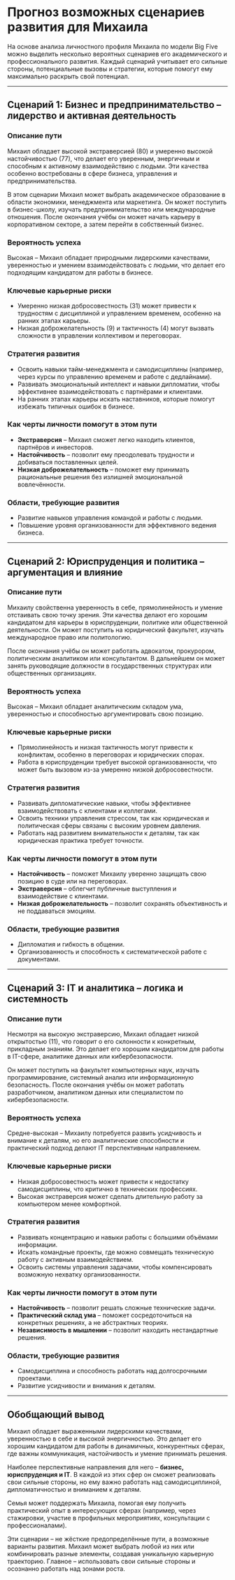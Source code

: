 # **Прогноз возможных сценариев развития для Михаила**  

На основе анализа личностного профиля Михаила по модели Big Five можно выделить несколько вероятных сценариев его академического и профессионального развития. Каждый сценарий учитывает его сильные стороны, потенциальные вызовы и стратегии, которые помогут ему максимально раскрыть свой потенциал.  

---

## **Сценарий 1: Бизнес и предпринимательство – лидерство и активная деятельность**  

### **Описание пути**  
Михаил обладает высокой экстраверсией (80) и умеренно высокой настойчивостью (77), что делает его уверенным, энергичным и способным к активному взаимодействию с людьми. Эти качества особенно востребованы в сфере бизнеса, управления и предпринимательства.  

В этом сценарии Михаил может выбрать академическое образование в области экономики, менеджмента или маркетинга. Он может поступить в бизнес-школу, изучать предпринимательство или международные отношения. После окончания учёбы он может начать карьеру в корпоративном секторе, а затем перейти в собственный бизнес.  

### **Вероятность успеха**  
Высокая – Михаил обладает природными лидерскими качествами, уверенностью и умением взаимодействовать с людьми, что делает его подходящим кандидатом для работы в бизнесе.  

### **Ключевые карьерные риски**  
- Умеренно низкая добросовестность (31) может привести к трудностям с дисциплиной и управлением временем, особенно на ранних этапах карьеры.  
- Низкая доброжелательность (9) и тактичность (4) могут вызвать сложности в управлении коллективом и переговорах.  

### **Стратегия развития**  
- Освоить навыки тайм-менеджмента и самодисциплины (например, через курсы по управлению временем и работе с дедлайнами).  
- Развивать эмоциональный интеллект и навыки дипломатии, чтобы эффективнее взаимодействовать с партнёрами и клиентами.  
- На ранних этапах карьеры искать наставников, которые помогут избежать типичных ошибок в бизнесе.  

### **Как черты личности помогут в этом пути**  
- **Экстраверсия** – Михаил сможет легко находить клиентов, партнёров и инвесторов.  
- **Настойчивость** – позволит ему преодолевать трудности и добиваться поставленных целей.  
- **Низкая доброжелательность** – поможет ему принимать рациональные решения без излишней эмоциональной вовлечённости.  

### **Области, требующие развития**  
- Развитие навыков управления командой и работы с людьми.  
- Повышение уровня организованности для эффективного ведения бизнеса.  

---

## **Сценарий 2: Юриспруденция и политика – аргументация и влияние**  

### **Описание пути**  
Михаилу свойственна уверенность в себе, прямолинейность и умение отстаивать свою точку зрения. Эти качества делают его хорошим кандидатом для карьеры в юриспруденции, политике или общественной деятельности. Он может поступить на юридический факультет, изучать международное право или политологию.  

После окончания учёбы он может работать адвокатом, прокурором, политическим аналитиком или консультантом. В дальнейшем он может занять руководящие должности в государственных структурах или общественных организациях.  

### **Вероятность успеха**  
Высокая – Михаил обладает аналитическим складом ума, уверенностью и способностью аргументировать свою позицию.  

### **Ключевые карьерные риски**  
- Прямолинейность и низкая тактичность могут привести к конфликтам, особенно в переговорах и юридических спорах.  
- Работа в юриспруденции требует высокой организованности, что может быть вызовом из-за умеренно низкой добросовестности.  

### **Стратегия развития**  
- Развивать дипломатические навыки, чтобы эффективнее взаимодействовать с клиентами и коллегами.  
- Освоить техники управления стрессом, так как юридическая и политическая сферы связаны с высоким уровнем давления.  
- Работать над развитием внимательности к деталям, так как юридическая практика требует точности.  

### **Как черты личности помогут в этом пути**  
- **Настойчивость** – поможет Михаилу уверенно защищать свою позицию в суде или на переговорах.  
- **Экстраверсия** – облегчит публичные выступления и взаимодействие с клиентами.  
- **Низкая доброжелательность** – позволит сохранять объективность и не поддаваться эмоциям.  

### **Области, требующие развития**  
- Дипломатия и гибкость в общении.  
- Организованность и способность к систематической работе с документами.  

---

## **Сценарий 3: IT и аналитика – логика и системность**  

### **Описание пути**  
Несмотря на высокую экстраверсию, Михаил обладает низкой открытостью (11), что говорит о его склонности к конкретным, прикладным знаниям. Это делает его хорошим кандидатом для работы в IT-сфере, аналитике данных или кибербезопасности.  

Он может поступить на факультет компьютерных наук, изучать программирование, системный анализ или информационную безопасность. После окончания учёбы он может работать разработчиком, аналитиком данных или специалистом по кибербезопасности.  

### **Вероятность успеха**  
Средне-высокая – Михаилу потребуется развить усидчивость и внимание к деталям, но его аналитические способности и практический подход делают IT перспективным направлением.  

### **Ключевые карьерные риски**  
- Низкая добросовестность может привести к недостатку самодисциплины, что критично в технических профессиях.  
- Высокая экстраверсия может сделать длительную работу за компьютером менее комфортной.  

### **Стратегия развития**  
- Развивать концентрацию и навыки работы с большими объёмами информации.  
- Искать командные проекты, где можно совмещать техническую работу с активным взаимодействием.  
- Освоить системы управления задачами, чтобы компенсировать возможную нехватку организованности.  

### **Как черты личности помогут в этом пути**  
- **Настойчивость** – позволит решать сложные технические задачи.  
- **Практический склад ума** – поможет сосредоточиться на конкретных решениях, а не абстрактных теориях.  
- **Независимость в мышлении** – позволит находить нестандартные решения.  

### **Области, требующие развития**  
- Самодисциплина и способность работать над долгосрочными проектами.  
- Развитие усидчивости и внимания к деталям.  

---

## **Обобщающий вывод**  

Михаил обладает выраженными лидерскими качествами, уверенностью в себе и высокой энергичностью. Это делает его хорошим кандидатом для работы в динамичных, конкурентных сферах, где важны коммуникация, настойчивость и умение принимать решения.  

Наиболее перспективные направления для него – **бизнес, юриспруденция и IT**. В каждой из этих сфер он сможет реализовать свои сильные стороны, но ему важно работать над самодисциплиной, дипломатичностью и вниманием к деталям.  

Семья может поддержать Михаила, помогая ему получить практический опыт в интересующих сферах (например, через стажировки, участие в профильных мероприятиях, консультации с профессионалами).  

Эти сценарии – не жёсткие предопределённые пути, а возможные варианты развития. Михаил может выбрать любой из них или комбинировать разные элементы, создавая уникальную карьерную траекторию. Главное – использовать свои сильные стороны и осознанно работать над зонами роста.
